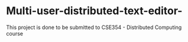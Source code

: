 # Multi-user-distributed-text-editor-
This project is done to be submitted to CSE354 - Distributed Computing course 
